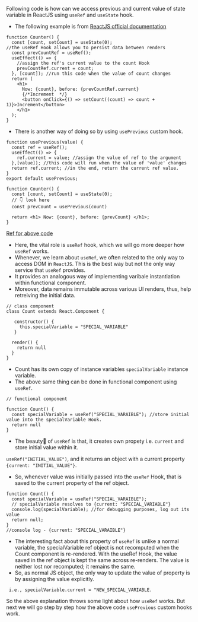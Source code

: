 Following code is how can we access previous and current value of state variable in ReactJS using `useRef` and `useState` hook.

- The following example is from [ReactJS official documentation](https://reactjs.org/docs/hooks-faq.html#how-to-get-the-previous-props-or-state)
```
function Counter() {
  const [count, setCount] = useState(0);
//the useRef Hook allows you to persist data between renders
  const prevCountRef = useRef();
  useEffect(() => {
    //assign the ref's current value to the count Hook
    prevCountRef.current = count;
  }, [count]); //run this code when the value of count changes
  return (
    <h1>
      Now: {count}, before: {prevCountRef.current}
      {/*Increment  */}
      <button onClick={() => setCount((count) => count + 1)}>Increment</button>
    </h1>
  );
}
```

- There is another way of doing so by using `usePrevious` custom hook.

```
function usePrevious(value) {
  const ref = useRef();
  useEffect(() => {
    ref.current = value; //assign the value of ref to the argument
  },[value]); //this code will run when the value of 'value' changes
  return ref.current; //in the end, return the current ref value.
}
export default usePrevious;

function Counter() {
  const [count, setCount] = useState(0);
  // 👇 look here
  const prevCount = usePrevious(count)

  return <h1> Now: {count}, before: {prevCount} </h1>;
}
```
[Ref for above code](https://blog.logrocket.com/accessing-previous-props-state-react-hooks/)
- Here, the vital role is `useRef` hook, which we will go more deeper how `useRef` works.
- Whenever, we learn about `useRef`, we often related to the only way to access DOM in `ReactJS`. This is the best way but not the only way service that `useRef` provides.
- It provides an analogous way of implementing varibale instantiation within functional component.
- Moreover, data remains immutable across various UI renders, thus, help retreiving the initial data. 

```
// class component 
class Count extends React.Component {

   constructor() {
     this.specialVariable = "SPECIAL_VARIABLE"
   }

  render() {
    return null
  }
}
```
- Count has its own copy of instance variables `specialVariable` instance variable.
- The above same thing can be done in functional component using `useRef`.
```
// functional component 

function Count() {
  const specialVariable = useRef("SPECIAL_VARAIBLE"); //store initial value into the specialVariable Hook. 
  return null
}
```
- The beauty💖 of `useRef` is that, it creates own propety i.e. `current` and store initial value within it. 
 
`useRef("INITIAL_VALUE")`, and it returns an object with a current property `{current: "INITIAL_VALUE"}`.

- So, whenever value was initially passed into the `useRef` Hook, that is saved to the current property of the ref object.
```
function Count() {
  const specialVariable = useRef("SPECIAL_VARAIBLE");
  // specialVariable resolves to {current: "SPECIAL_VARIABLE"}
  console.log(specialVariable); //for debugging purposes, log out its value
  return null;
}
//console log - {current: "SPECIAL_VARAIBLE"}
```
- The interesting fact about this property of `useRef` is unlike a normal variable, the specialVariable ref object is not recomputed when the Count component is re-rendered. With the useRef Hook, the value saved in the ref object is kept the same across re-renders. The value is neither lost nor recomputed; it remains the same.
- So, as normal JS object, the only way to update the value of property is by assigning the value explicitly. 
```
 i.e., specialVariable.current = "NEW_SPECIAL_VARIABLE.
```

So the above explanation throws some light about how `useRef` works. But next we will go step by step how the above code `usePrevious` custom hooks work.

